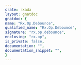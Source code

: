 ```yaml
---
crate: rxada
layout: gnatdoc
gnatdoc: {
name: "Rx.Op.Debounce",
qualified_name: "Rx.Op.Debounce",
signature: "rx.op.debounce",
enclosing: "rx.op",
is_private: false,
documentation: "",
documentation_snippet: "",
}
---
```

